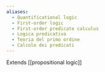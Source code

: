 ```yaml
---
aliases:
  - Quantificational logic
  - First-order logic
  - First-order predicate calculus
  - Logica predicativa
  - Teoria del primo ordine
  - Calcolo dei predicati
---
```

Extends [[propositional logic]]